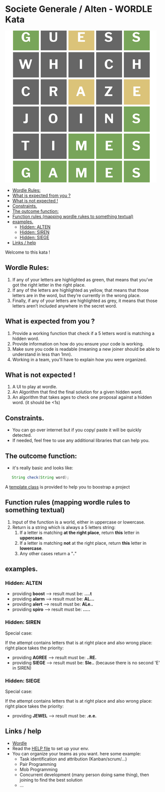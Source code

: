 # Societe Generale / Alten - WORDLE Kata

![wordle](img/wordle-a.png)

- [Wordle Rules:](#wordle-rules-)
- [What is expected from you ?](#what-is-expected-from-you--)
- [What is not expected !](#what-is-not-expected--)
- [Constraints.](#constraints)
- [The outcome function:](#the-outcome-function-)
- [Function rules (mapping wordle rukes to something textual)](#function-rules--mapping-wordle-rukes-to-something-textual-)
- [examples.](#examples)
    * [Hidden: ALTEN](#hidden--alten)
    * [Hidden: SIREN](#hidden--siren)
    * [Hidden: SIEGE](#hidden--siege)
- [Links / help](#links---help)

Welcome to this kata !

## Wordle Rules:

1. If any of your letters are highlighted as green, that means that you’ve got the right letter in the right place.
2. If any of the letters are highlighted as yellow, that means that those letters are in the word, but they’re currently
   in the wrong place.
3. Finally, if any of your letters are highlighted as grey, it means that those letters aren’t included anywhere in the
   secret word.

## What is expected from you ?

1. Provide a working function that check if a 5 letters word is matching a hidden word.
2. Provide information on how do you ensure your code is working.
3. Make sure you code is readable (meaning a new joiner should be able to understand in less than 1mn).
4. Working in a team, you'll have to explain how you were organized.

## What is not expected !

1. A UI to play at wordle.
2. An Algorithm that find the final solution for a given hidden word.
3. An algorithm that takes ages to check one proposal against a hidden word. (it should be <1s)

## Constraints.

* You can go over internet but if you copy/ paste it will be quickly detected.
* If needed, feel free to use any additional libraries that can help you.

## The outcome function:

* it's really basic and looks like:

```java
   String check(String word);
```

A [template class](src/main/java/sgcib/kata/wordle/WordleCommand.java) is provided to help you to boostrap a project

## Function rules (mapping wordle rules to something textual)

1. Input of the function is a world, either in uppercase or lowercase.
2. Return is a string which is always a 5 letters string:
    1. If a letter is matching **at the right place**, return **this** letter in **uppercase**.
    2. If a letter is matching **not** at the right place, return **this** letter in **lowercase**.
    3. Any other cases return a "**.**"

## examples.

### Hidden: ALTEN

* providing **boost** --> result must be: **....t**
* providing **alarm** --> result must be: **AL...**
* providing **alert** --> result must be: **ALe..**
* providing **spiro** --> result must be: **.....**

### Hidden: SIREN

Special case:

If the attempt contains letters that is at right place and also wrong place: right place takes the priority:

* providing **AGREE** --> result must be: **..RE.**
* providing **SIEGE** --> result must be: **SIe..** (because there is no second 'E' in SIREN)

### Hidden: SIEGE

Special case:

If the attempt contains letters that is at right place and also wrong place: right place takes the priority:

* providing **JEWEL** --> result must be: **.e.e.**

## Links / help

* [Wordle](https://www.nytimes.com/games/wordle/index.html)
* Read the [HELP file](HELP.md) to set up your env.
* You can organize your teams as you want. here some example:
    * Task identification and attribution (Kanban/scrum/...)
    * Pair Programming
    * Mob Programming
    * Concurrent development (many person doing same thing), then joining to find the best solution
    * ...